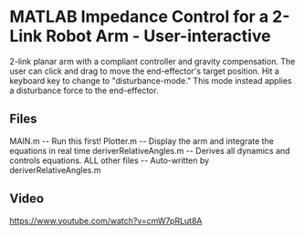 # MATLAB Impedance Control for a 2-Link Robot Arm - User-interactive
2-link planar arm with a compliant controller and gravity compensation. The user can click and drag to move the end-effector's target position. Hit a keyboard key to change to "disturbance-mode." This mode instead applies a disturbance force to the end-effector.

## Files 
MAIN.m -- Run this first! 
Plotter.m -- Display the arm and integrate the equations in real time 
deriverRelativeAngles.m -- Derives all dynamics and controls equations. 
ALL other files -- Auto-written by deriverRelativeAngles.m

## Video
https://www.youtube.com/watch?v=cmW7pRLut8A